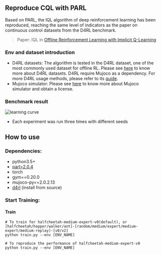 ## Reproduce CQL with PARL

Based on PARL, the IQL algorithm of deep reinforcement learning has been reproduced, reaching the same level of indicators as the paper on continuous control datasets from the D4RL benchmark.

> Paper: IQL in [Offline Reinforcement Learning with Implicit Q-Learning](https://arxiv.org/abs/2110.06169)

### Env and dataset introduction
+ D4RL datasets: The algorithm is tested in the D4RL dataset, one of the most commonly used dataset for offline RL. Please see [here](https://sites.google.com/view/d4rl/home) to know more about D4RL datasets. D4RL require Mujoco as a dependency. For more D4RL usage methods, please refer to its [guide](https://github.com/rail-berkeley/d4rl#using-d4rl).
+ Mujoco simulator: Please see [here](http://mujoco.org/) to know more about Mujoco simulator and obtain a license.

### Benchmark result

![learning curve](https://github.com/benchmarking-rl/PARL-experiments/blob/master/IQL/torch/result.png)

+ Each experiment was run three times with different seeds

## How to use
### Dependencies:
+ python3.5+
+ [parl>2.0.4](https://github.com/PaddlePaddle/PARL)
+ torch
+ gym==0.20.0
+ mujoco-py==2.0.2.13
+ [d4rl](https://github.com/rail-berkeley/d4rl) (install from source)

### Start Training:
#### Train
```
# To train for halfcheetah-medium-expert-v0(default), or [halfcheetah/hopper/walker/ant]-[random/medium/expert/medium-expert/medium-replay]-[v0/v2]
python train.py --env [ENV_NAME]

# To reproduce the performance of halfcheetah-medium-expert-v0
python train.py --env [ENV_NAME]
